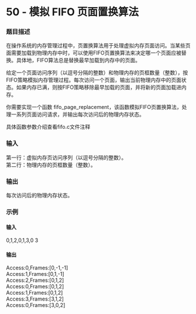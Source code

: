 # 50 - 模拟 FIFO 页面置换算法

### 题目描述

在操作系统的内存管理过程中，页置换算法用于处理虚拟内存页面访问。当某些页面需要加载到物理内存中时，可以使用FIFO页置换算法来决定哪一个页面应被替换。具体地，FIFO算法总是替换最早加载到内存中的页面。

给定一个页面访问序列（以逗号分隔的整数）和物理内存的页框数量（整数），按FIFO策略模拟内存管理过程。每次访问一个页面，输出当前物理内存中的页面状态。如果内存已满，则按FIFO策略移除最早加载的页面，并将新的页面加载进内存。

你需要实现一个函数 fifo_page_replacement，该函数模拟FIFO页置换算法，处理一系列页面访问请求，并输出每次访问后的物理内存状态。

具体函数参数介绍查看fifo.c文件注释

### 输入

第一行：虚拟内存页访问序列（以逗号分隔的整数）。  
第二行：物理内存的页框数量（整数）。

### 输出

每次访问后的物理内存状态。

### 示例

#### 输入

0,1,2,0,1,3,0
3

#### 输出

Access:0,Frames:[0,-1,-1]  
Access:1,Frames:[0,1,-1]  
Access:2,Frames:[0,1,2]  
Access:0,Frames:[0,1,2]  
Access:1,Frames:[0,1,2]  
Access:3,Frames:[3,1,2]  
Access:0,Frames:[3,0,2]  

